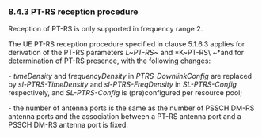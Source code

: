 ### 8.4.3 PT-RS reception procedure

Reception of PT-RS is only supported in frequency range 2.

The UE PT-RS reception procedure specified in clause 5.1.6.3 applies for
derivation of the PT-RS parameters *L~PT-RS~* and *K~PT-RS\ ~*and for
determination of PT-RS presence, with the following changes:

\- *timeDensity* and f*requencyDensity* in *PTRS-DownlinkConfig* are
replaced by *sl-PTRS-TimeDensity* and *sl-PTRS-FreqDensity* in
*SL-PTRS-Config* respectively, and *SL-PTRS-Config* is (pre)configured
per resource pool;

\- the number of antenna ports is the same as the number of PSSCH DM-RS
antenna ports and the association between a PT-RS antenna port and a
PSSCH DM-RS antenna port is fixed.